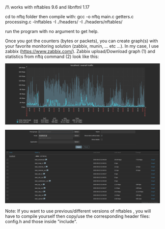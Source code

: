 /!\ works with nftables 9.6 and libnftnl 1.17

cd to nftq folder then compile with:
gcc -o nftq main.c getters.c processing.c  -lnftables -I ./headers/ -I ./headers/nftables/

run the program with no argument to get help.

Once you got the counters (bytes or packets), you can create graph(s) with your favorite monitoring solution (zabbix, munin, ... etc ...).
In my case, I use zabbix (https://www.zabbix.com/). Zabbix upload/Download graph (1) and statistics from nftq command (2) look like this:
 
![zabbix-graph](screenshots/zabbix-1.png)

![zabbix-graph](screenshots/zabbix-data-flow.png)

Note: If you want to use previous/different versions of nftables , you will have to compile yourself then copy/use the corresponding header files: config.h and those inside "include".
